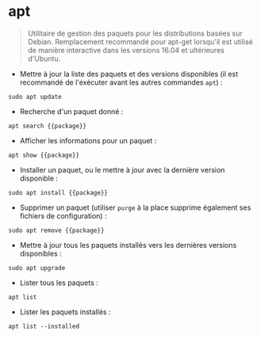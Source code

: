 # apt

> Utilitaire de gestion des paquets pour les distributions basées sur Debian.
> Remplacement recommandé pour apt-get lorsqu'il est utilisé de manière interactive dans les versions 16.04 et ultérieures d'Ubuntu.

- Mettre à jour la liste des paquets et des versions disponibles (il est recommandé de l'exécuter avant les autres commandes `apt`) :

`sudo apt update`

- Recherche d'un paquet donné :

`apt search {{package}}`

- Afficher les informations pour un paquet :

`apt show {{package}}`

- Installer un paquet, ou le mettre à jour avec la dernière version disponible :

`sudo apt install {{package}}`

- Supprimer un paquet (utiliser `purge` à la place supprime également ses fichiers de configuration) :

`sudo apt remove {{package}}`

- Mettre à jour tous les paquets installés vers les dernières versions disponibles :

`sudo apt upgrade`

- Lister tous les paquets :

`apt list`

- Lister les paquets installés :

`apt list --installed`
